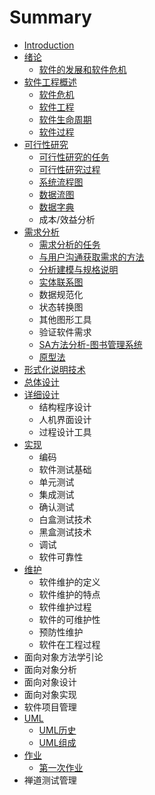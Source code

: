 # Summary

* [Introduction](README.md)
* [绪论](xu-lun.md)
  * [软件的发展和软件危机](xu-lun/ruan-jian-de-fa-zhan-he-ruan-jian-wei-ji.md)
* [软件工程概述](ruan-jian-gong-cheng-gai-shu.md)
  * [软件危机](ruan-jian-gong-cheng-gai-shu/ruan-jian-wei-ji.md)
  * [软件工程](ruan-jian-gong-cheng-gai-shu/ruan-jian-gong-cheng.md)
  * [软件生命周期](ruan-jian-gong-cheng-gai-shu/ruan-jian-sheng-ming-zhou-qi.md)
  * [软件过程](ruan-jian-gong-cheng-gai-shu/ruan-jian-guo-cheng.md)
* [可行性研究](ke-xing-xing-yan-jiu.md)
  * [可行性研究的任务](ke-xing-xing-yan-jiu/ke-xing-xing-yan-jiu-de-ren-wu.md)
  * [可行性研究过程](ke-xing-xing-yan-jiu/ke-xing-xing-yan-jiu-guo-cheng.md)
  * [系统流程图](ke-xing-xing-yan-jiu/xi-tong-liu-cheng-tu.md)
  * [数据流图](ke-xing-xing-yan-jiu/shu-ju-liu-tu.md)
  * [数据字典](ke-xing-xing-yan-jiu/shu-ju-zi-dian.md)
  * 成本/效益分析
* [需求分析](xu-qiu-fen-xi.md)
  * [需求分析的任务](xu-qiu-fen-xi/xu-qiu-fen-xi-de-ren-wu.md)
  * [与用户沟通获取需求的方法](xu-qiu-fen-xi/yu-yong-hu-gou-tong-huo-qu-xu-qiu-de-fang-fa.md)
  * [分析建模与规格说明](xu-qiu-fen-xi/fen-xi-jian-mo-yu-gui-ge-shuo-ming.md)
  * [实体联系图](xu-qiu-fen-xi/shi-ti-lian-xi-tu.md)
  * 数据规范化
  * 状态转换图
  * 其他图形工具
  * 验证软件需求
  * [SA方法分析-图书管理系统](xu-qiu-fen-xi/safang-fa-fen-6790-tu-shu-guan-li-xi-tong.md)
  * [原型法](xu-qiu-fen-xi/yuan-xing-fa.md)
* [形式化说明技术](xing-shi-hua-shuo-ming-ji-zhu.md)
* [总体设计](zong-ti-she-ji.md)
* [详细设计](xiang-xi-she-ji.md)
  * 结构程序设计
  * 人机界面设计
  * 过程设计工具
* [实现](shi-xian.md)
  * 编码
  * 软件测试基础
  * 单元测试
  * 集成测试
  * 确认测试
  * 白盒测试技术
  * 黑盒测试技术
  * 调试
  * 软件可靠性
* [维护](wei-hu.md)
  * 软件维护的定义
  * 软件维护的特点
  * 软件维护过程
  * 软件的可维护性
  * 预防性维护
  * 软件在工程过程
* 面向对象方法学引论
* 面向对象分析
* 面向对象设计
* 面向对象实现
* 软件项目管理
* [UML](uml.md)
  * [UML历史](umlli-shi.md)
  * [UML组成](umlzu-cheng.md)
* [作业](zuo-ye.md)
  * [第一次作业](zuo-ye/di-yi-ci-zuo-ye.md)
* 禅道测试管理

